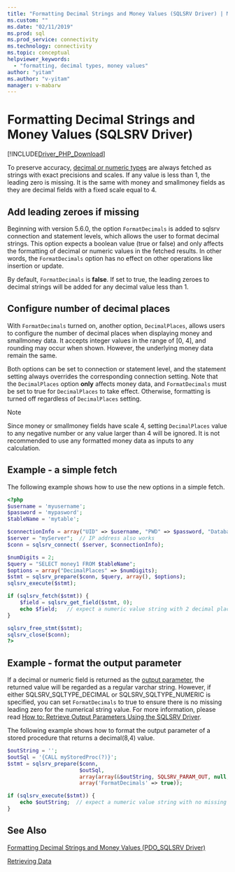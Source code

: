 ```yaml
---
title: "Formatting Decimal Strings and Money Values (SQLSRV Driver) | Microsoft Docs"
ms.custom: ""
ms.date: "02/11/2019"
ms.prod: sql
ms.prod_service: connectivity
ms.technology: connectivity
ms.topic: conceptual
helpviewer_keywords:
  - "formatting, decimal types, money values"
author: "yitam"
ms.author: "v-yitam"
manager: v-mabarw
---
```

# Formatting Decimal Strings and Money Values (SQLSRV Driver)
[!INCLUDE[Driver_PHP_Download](../../includes/driver_php_download.md)]

To preserve accuracy, [decimal or numeric types](https://docs.microsoft.com/sql/t-sql/data-types/decimal-and-numeric-transact-sql) are always fetched as strings with exact precisions and scales. If any value is less than 1, the leading zero is missing. It is the same with money and smallmoney fields as they are decimal fields with a fixed scale equal to 4.

## Add leading zeroes if missing
Beginning with version 5.6.0, the option `FormatDecimals` is added to sqlsrv connection and statement levels, which allows the user to format decimal strings. This option expects a boolean value (true or false) and only affects the formatting of decimal or numeric values in the fetched results. In other words, the `FormatDecimals` option has no effect on other operations like insertion or update.

By default, `FormatDecimals` is **false**. If set to true, the leading zeroes to decimal strings will be added for any decimal value less than 1.

## Configure number of decimal places
With `FormatDecimals` turned on, another option, `DecimalPlaces`, allows users to configure the number of decimal places when displaying money and smallmoney data. It accepts integer values in the range of [0, 4], and rounding may occur when shown. However, the underlying money data remain the same.

Both options can be set to connection or statement level, and the statement setting always overrides the corresponding connection setting. Note that the `DecimalPlaces` option **only** affects money data, and `FormatDecimals` must be set to true for `DecimalPlaces` to take effect. Otherwise, formatting is turned off regardless of `DecimalPlaces` setting.

> [!NOTE]
> Since money or smallmoney fields have scale 4, setting `DecimalPlaces` value to any 
> negative number or any value larger than 4 will be ignored. It is not recommended to use 
> any formatted money data as inputs to any calculation.

## Example - a simple fetch
The following example shows how to use the new options in a simple fetch.

```php
<?php
$username = 'myusername';
$password = 'mypasword';
$tableName = 'mytable';

$connectionInfo = array("UID" => $username, "PWD" => $password, "Database" => "myDB", "FormatDecimals" => true);  
$server = "myServer";  // IP address also works
$conn = sqlsrv_connect( $server, $connectionInfo);  

$numDigits = 2;
$query = "SELECT money1 FROM $tableName";
$options = array("DecimalPlaces" => $numDigits);
$stmt = sqlsrv_prepare($conn, $query, array(), $options);
sqlsrv_execute($stmt);

if (sqlsrv_fetch($stmt)) {
    $field = sqlsrv_get_field($stmt, 0);  
    echo $field;   // expect a numeric value string with 2 decimal places
}

sqlsrv_free_stmt($stmt);
sqlsrv_close($conn);
?>
```

## Example - format the output parameter
If a decimal or numeric field is returned as the [output parameter](../../connect/php/how-to-retrieve-output-parameters-using-the-sqlsrv-driver.md), the returned value will be regarded as a regular varchar string. However, if either SQLSRV_SQLTYPE_DECIMAL or SQLSRV_SQLTYPE_NUMERIC is specified, you can set `FormatDecimals` to true to ensure there is no missing leading zero for the numerical string value. For more information, please read [How to: Retrieve Output Parameters Using the SQLSRV Driver](../..//connect/php/how-to-retrieve-output-parameters-using-the-sqlsrv-driver.md).

The following example shows how to format the output parameter of a stored procedure that returns a decimal(8,4) value.

```php
$outString = '';
$outSql = '{CALL myStoredProc(?)}';
$stmt = sqlsrv_prepare($conn, 
                       $outSql, 
                       array(array(&$outString, SQLSRV_PARAM_OUT, null, SQLSRV_SQLTYPE_DECIMAL(8, 4))),
                       array('FormatDecimals' => true));

if (sqlsrv_execute($stmt)) {
    echo $outString;  // expect a numeric value string with no missing leading zero
}
```

## See Also
[Formatting Decimal Strings and Money Values (PDO_SQLSRV Driver)](../../connect/php/formatting-decimals-pdo-sqlsrv-driver.md)

[Retrieving Data](../../connect/php/retrieving-data.md)

